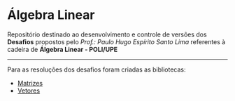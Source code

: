 # Álgebra Linear
Repositório destinado ao desenvolvimento e controle de versões dos **Desafios** propostos pelo _Prof.: Paulo Hugo Espírito Santo Lima_ referentes à cadeira de **Álgebra Linear - POLI/UPE**

---

Para as resoluções dos desafios foram criadas as bibliotecas:
- [Matrizes](Matrizes/Matrizes.cpp)
- [Vetores](Vetores/Vetores.cpp)